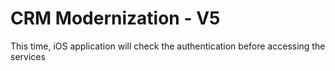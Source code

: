 # CRM Modernization - V5

This time, iOS application will check the authentication before accessing the services
